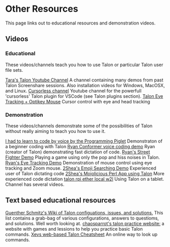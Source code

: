 # Other Resources

This page links out to educational resources and demonstration videos.

## Videos

### Educational

These videos/channels teach you how to use Talon or particular Talon user file sets.

[Tara's Talon Youtube Channel](http://www.youtube.com/tararoys) A channel containing many demos from past Talon Screenshare sessions. Also installation videos for Windows, MacOSX, and Linux.
[Cursorless channel](https://www.youtube.com/channel/UCML02pamUSxtbwAcrUdVmXg) Youtube channel for the powerfull 'cursorless' Talon plugin for VSCode (see Talon plugins section).
[Talon Eye Tracking + Optikey Mouse](https://www.youtube.com/watch?v=PQkJE-rtn-g&feature=youtu.be) Cursor control with eye and head tracking

### Demonstration

These videos/channels demonstrate some of the possibilities of Talon without really aiming to teach you how to use it.

[I had to learn to code by voice by the Programming Piglet](https://www.youtube.com/watch?v=FOJ6OvPf_nM) Demonstraton of a beginner coding with Talon
[Ryan Conformer voice coding demo](https://twitter.com/lunixbochs/status/1378159234861264896) Ryan (creator of Talon) demonstrating fast dictation of code.
[Ryan's Street Fighter Demo](https://youtu.be/pf-jkbIPovs) Playing a game using only the pop and hiss noises in Talon.
[Ryan's Eye Tracking Demo](https://youtu.be/VMNsU7rrjRI) Demonstration of mouse control using eye tracking and Zoom mouse.
[2Shea's Emoji Searching Demo](https://youtu.be/RA0idiJkZOg) Experienced user of Talon dictating code
[2Shea's Mojolicious Perl App using Talon](https://youtu.be/X6rsA0Svh2M) More experienced code dictation
[talon rpi ether local w2l](https://youtu.be/PK6G1foW2Ao) Using Talon on a tablet. Channel has several videos.

## Text based educational resources

[Guenther Schmitz's Wiki of Talon configuations, issues, and solutions.](https://wiki.gpunktschmitz.com/index.php/Talon)  This list contains a grab-bag of various configurations, answers to questioms, and solutions.  Well worth looking at.
[chaosparrot's talon practice website:](https://chaosparrot.github.io/talon_practice) a website with games and lessions to help you practice basic Talon commands. 
[Xevs web-based Talon Cheatsheet](https://talon-knausj-cheatsheet.netlify.app/) An online way to look up commands.
